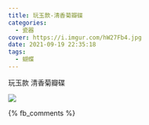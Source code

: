```yaml
---
title: 玩玉款-清香菊瓣碟
categories:
  - 瓷器
cover: https://i.imgur.com/hW27Fb4.jpg
date: 2021-09-19 22:35:18
tags:
  - 蝴蝶
---
```


玩玉款
清香菊瓣碟

![](https://i.imgur.com/hW27Fb4.jpg)


{% fb_comments %}
